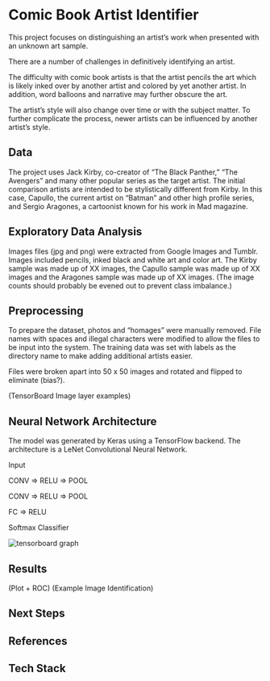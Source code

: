 # Comic Book Artist Identifier

This project focuses on distinguishing an artist’s work when presented with an unknown art sample. 

There are a number of challenges in definitively identifying an artist.

The difficulty with comic book artists is that the artist pencils the art which is likely inked over by another artist and colored by yet another artist. In addition, word balloons and narrative may further obscure the art. 

The artist’s style will also change over time or with the subject matter. To further complicate the process, newer artists can be influenced by another artist’s style.


## Data
The project uses Jack Kirby, co-creator of “The Black Panther,” “The Avengers” and many other popular series as the target artist. The initial comparison artists are intended to be stylistically different from Kirby. In this case, Capullo, the current artist on “Batman” and other high profile series, and Sergio Aragones, a cartoonist known for his work in Mad magazine. 



## Exploratory Data Analysis
Images files (jpg and png) were extracted from Google Images and Tumblr. Images included pencils, inked black and white art and color art. The Kirby sample was made up of XX images, the Capullo sample was made up of  XX images and the Aragones sample was made up of XX images. (The image counts should probably be evened out to prevent class imbalance.)

## Preprocessing
To prepare the dataset, photos and “homages” were manually removed. File names with spaces and illegal characters were modified to allow the files to be input into the system. The training data was set with labels as the directory name to make adding additional artists easier.

Files were broken apart into 50 x 50 images and rotated and flipped to eliminate (bias?).

(TensorBoard Image layer examples)


## Neural Network Architecture

The model was generated by Keras using a TensorFlow backend. The architecture is a LeNet Convolutional Neural Network.

Input

CONV => RELU => POOL

CONV => RELU => POOL

FC => RELU

Softmax Classifier

![tensorboard graph](https://github.com/rhaussmann/ds-capstone-2/img/tensor_graph.png "Tensorboard Graph")


## Results

(Plot + ROC)
(Example Image Identification)

## Next Steps

## References

## Tech Stack
